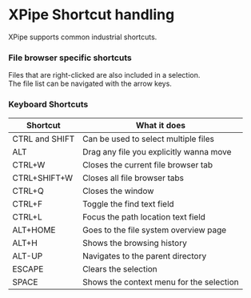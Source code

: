 # XPipe Shortcut handling
XPipe supports common industrial shortcuts.

### File browser specific shortcuts
Files that are right-clicked are also included in a selection.<br/>
The file list can be navigated with the arrow keys. 

### Keyboard Shortcuts

| Shortcut       | What it does                             |
|----------------|------------------------------------------|
| CTRL and SHIFT | Can be used to select multiple files     |
| ALT            | Drag any file you explicitly wanna move  |
| CTRL+W         | Closes the current file browser tab      |
| CTRL+SHIFT+W   | Closes all file browser tabs             |
| CTRL+Q         | Closes the window                        |
| CTRL+F         | Toggle the find text field               |
| CTRL+L         | Focus the path location text field       |
| ALT+HOME       | Goes to the file system overview page    |
| ALT+H          | Shows the browsing history               |
| ALT-UP         | Navigates to the parent directory        |
| ESCAPE         | Clears the selection                     |
| SPACE          | Shows the context menu for the selection |

